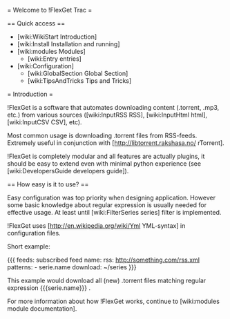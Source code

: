 = Welcome to !FlexGet Trac =


== Quick access ==

 * [wiki:WikiStart Introduction]
 * [wiki:Install Installation and running]
 * [wiki:modules Modules]
   * [wiki:Entry entries]
 * [wiki:Configuration]
   * [wiki:GlobalSection Global Section]
   * [wiki:TipsAndTricks Tips and Tricks]

= Introduction =

!FlexGet is a software that automates downloading content (.torrent, .mp3, etc.) from various 
sources ([wiki:InputRSS RSS], [wiki:InputHtml html], [wiki:InputCSV CSV], etc). 

Most common usage is downloading .torrent files from RSS-feeds. Extremely useful in conjunction with [http://libtorrent.rakshasa.no/ rTorrent].

!FlexGet is completely modular and all features are actually plugins, it should be easy to 
extend even with minimal python experience (see [wiki:DevelopersGuide developers guide]).

== How easy is it to use? ==

Easy configuration was top priority when designing application. However some basic knowledge 
about regular expression is usually needed for effective usage. At least until [wiki:FilterSeries series] filter is implemented.

!FlexGet uses [http://en.wikipedia.org/wiki/Yml YML-syntax] in configuration files.

Short example:

{{{
feeds:
  subscribed feed name:
    rss: http://something.com/rss.xml
    patterns:
      - serie.name
    download: ~/series
}}}

This example would download all (new) .torrent files matching regular expression {{{serie.name}}} .

For more information about how !FlexGet works, continue to [wiki:modules module documentation].
